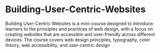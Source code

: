 # Building-User-Centric-Websites
Building User-Centric Websites is a mini-course designed to introduce learners to the principles and practices of web design, with a focus on creating websites that are accessible and user-friendly across different devices. The course covers web design principles, typography, color theory, web accessibility, and user-centric design
